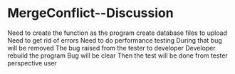 # MergeConflict--Discussion
Need to create the function as the program
create database files to upload
Need to get rid of errors
Need to do performance testing
During that bug will be removed
The bug raised from the tester to developer
Developer rebuild the program
Bug will be clear
Then the test will be done from tester perspective user
